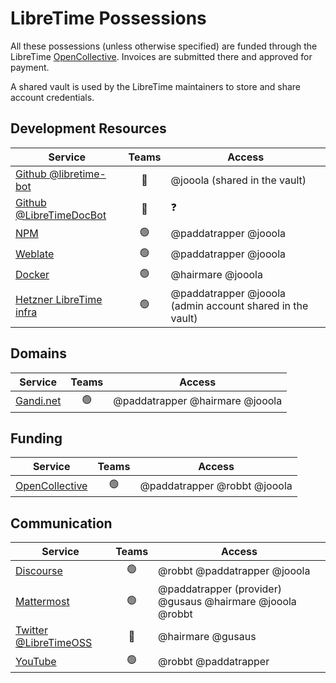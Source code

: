 # LibreTime Possessions

All these possessions (unless otherwise specified) are funded through the
LibreTime [OpenCollective](https://opencollective.com/libretime). Invoices are
submitted there and approved for payment.

A shared vault is used by the LibreTime maintainers to store and share account credentials.

## Development Resources

| Service                                                       |     Teams      | Access                                                    |
| ------------------------------------------------------------- | :------------: | --------------------------------------------------------- |
| [Github @libretime-bot](https://github.com/libretime-bot)     |  :red_circle:  | @jooola (shared in the vault)                             |
| [Github @LibreTimeDocBot](https://github.com/LibreTimeDocBot) |  :red_circle:  | :question:                                                |
| [NPM](https://www.npmjs.com/org/libretime)                    | :green_circle: | @paddatrapper @jooola                                     |
| [Weblate](https://hosted.weblate.org/projects/libretime/)     | :green_circle: | @paddatrapper @jooola                                     |
| [Docker](https://hub.docker.com/u/libretime)                  | :green_circle: | @hairmare @jooola                                         |
| [Hetzner LibreTime infra](https://console.hetzner.cloud)      | :green_circle: | @paddatrapper @jooola (admin account shared in the vault) |

## Domains

| Service                             |     Teams      | Access                          |
| ----------------------------------- | :------------: | ------------------------------- |
| [Gandi.net](https://www.gandi.net/) | :green_circle: | @paddatrapper @hairmare @jooola |

## Funding

| Service                                                |     Teams      | Access                       |
| ------------------------------------------------------ | :------------: | ---------------------------- |
| [OpenCollective](https://opencollective.com/libretime) | :green_circle: | @paddatrapper @robbt @jooola |

## Communication

| Service                                                             |     Teams      | Access                                                    |
| ------------------------------------------------------------------- | :------------: | --------------------------------------------------------- |
| [Discourse](https://discourse.libretime.org/)                       | :green_circle: | @robbt @paddatrapper @jooola                              |
| [Mattermost](https://chat.libretime.org/)                           | :green_circle: | @paddatrapper (provider) @gusaus @hairmare @jooola @robbt |
| [Twitter @LibreTimeOSS](https://twitter.com/LibreTimeOSS)           |  :red_circle:  | @hairmare @gusaus                                         |
| [YouTube](https://www.youtube.com/channel/UC-MA9GzkTb8th1YlDmF0NfA) | :green_circle: | @robbt @paddatrapper                                      |
